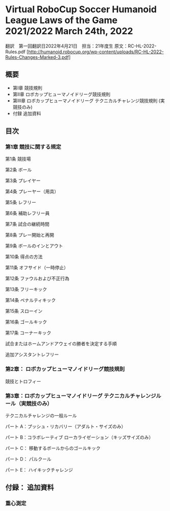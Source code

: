 # Virtual RoboCup Soccer Humanoid League Laws of the Game 2021/2022 March 24th, 2022
翻訳　第一回翻訳日2022年4月21日　担当：21年度生
原文：RC-HL-2022-Rules.pdf
     [http://humanoid.robocup.org/wp-content/uploads/RC-HL-2022-Rules-Changes-Marked-3.pdf]


## 概要
+ 第I章 競技規則
+ 第II章 ロボカップヒューマノイドリーグ競技規則
+ 第III章 ロボカップヒューマノイドリーグ テクニカルチャレンジ競技規則 (実競技のみ)
+ 付録 追加資料


## 目次
### 第1章 競技に関する規定 

第1条 競技場

第2条 ボール

第3条 プレイヤー

第4条 プレーヤー（用具）

第5条 レフリー

第6条 補助レフリー員 

第7条 試合の継続時間

第8条 プレー開始と再開

第9条 ボールのインとアウト 

第10条 得点の方法

第11条 オフサイド（一時停止） 

第12条 ファウルおよび不正行為

第13条 フリーキック

第14条 ペナルティキック 

第15条 スローイン

第16条 ゴールキック

第17条 コーナーキック

試合またはホームアンドアウェイの勝者を決定する手順 

追加アシスタントレフリー 

### 第2章： ロボカップヒューマノイドリーグ競技規則 
競技とトロフィー

### 第3章：ロボカップヒューマノイドリーグ テクニカルチャレンジルール（実競技のみ）
テクニカルチャレンジの一般ルール

パート A：プッシュ・リカバリー（アダルト・サイズのみ） 

パート B：コラボレーティブ ローカライゼーション（キッズサイズのみ） 

パート C： 移動するボールからのゴールキック 

パート D： パルクール

パート E： ハイキックチャレンジ

## 付録： 追加資料 
### 重心測定

